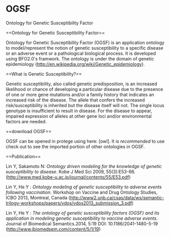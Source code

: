 # OGSF
Ontology for Genetic Susceptibility Factor

==Ontology for Genetic Susceptibility Factor==

Ontology for Genetic Susceptibility Factor (OGSF) is an application ontology to model/represent the notion of genetic susceptibility to a specific disease or an adverse event or a pathological biological process. It is developed using BFO2.0's framwork. The ontology is under the domain of genetic epidemiology (http://en.wikipedia.org/wiki/Genetic_epidemiology).

==What is Genetic Susceptibility?==

Genetic susceptibility, also called genetic predisposition, is an increased likelihood or chance of developing a particular disease due to the presence of one or more gene mutations and/or a family history that indicates an increased risk of the disease. The allele that confers the increased risk/susceptibility is inherited but the disease itself will not. The single locus genotype is insufficient to result in disease. For the disease to appear, impaired expression of alleles at other gene loci and/or environmental factors are needed.

==download OGSF==

OGSF can be opened in protege using here: [owl].
It is *recommended* to use check out to see the imported portion of other ontologies in OGSF.

==Publication==

Lin Y, Sakamoto N: *Ontology driven modeling for the knowledge of genetic susceptibility to disease*. Kobe J Med Sci 2009, 55(3):E53-66. (http://www.med.kobe-u.ac.jp/journal/contents/55/E53.pdf)

Lin Y, He Y : *Ontology modeling of genetic susceptibility to adverse events following vaccination*. Workshop on Vaccine and Drug Ontology Studies, ICBO 2013, Montreal, Canada (http://www2.unb.ca/csas/data/ws/semantic-trilogy-workshops/papers/vdos/vdos2013_submission_3.pdf)

Lin Y, He Y : *The ontology of genetic susceptibility factors (OGSF) and its application in modeling genetic susceptibility to vaccine adverse events*. Journal of Biomedical Semantics.2014, 5:19 DOI: 10.1186/2041-1480-5-19 (http://www.jbiomedsem.com/content/5/1/19)

